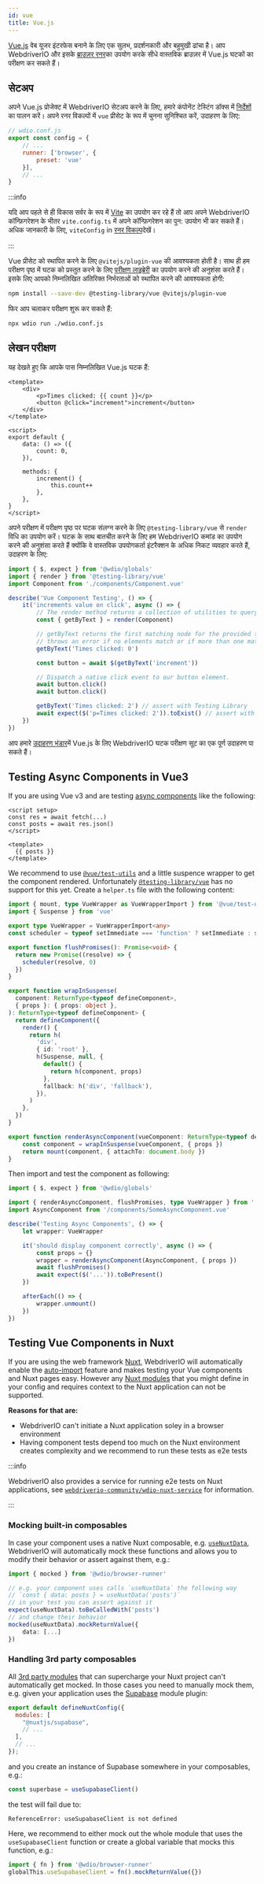 ```yaml
---
id: vue
title: Vue.js
---
```


[Vue.js](https://vuejs.org/) वेब यूजर इंटरफेस बनाने के लिए एक सुलभ, प्रदर्शनकारी और बहुमुखी ढांचा है। आप WebdriverIO और इसके [ब्राउज़र रनर](/docs/runner#browser-runner)का उपयोग करके सीधे वास्तविक ब्राउज़र में Vue.js घटकों का परीक्षण कर सकते हैं।

## सेटअप

अपने Vue.js प्रोजेक्ट में WebdriverIO सेटअप करने के लिए, हमारे कंपोनेंट टेस्टिंग डॉक्स में [निर्देशों](/docs/component-testing#set-up) का पालन करें। अपने रनर विकल्पों में `vue` प्रीसेट के रूप में चुनना सुनिश्चित करें, उदाहरण के लिए:

```js
// wdio.conf.js
export const config = {
    // ...
    runner: ['browser', {
        preset: 'vue'
    }],
    // ...
}
```

:::info

यदि आप पहले से ही विकास सर्वर के रूप में [Vite](https://vitejs.dev/) का उपयोग कर रहे हैं तो आप अपने WebdriverIO कॉन्फ़िगरेशन के भीतर `vite.config.ts` में अपने कॉन्फ़िगरेशन का पुन: उपयोग भी कर सकते हैं। अधिक जानकारी के लिए, `viteConfig` in [रनर विकल्प](/docs/runner#runner-options)देखें।

:::

Vue प्रीसेट को स्थापित करने के लिए `@vitejs/plugin-vue` की आवश्यकता होती है। साथ ही हम परीक्षण पृष्ठ में घटक को प्रस्तुत करने के लिए [परीक्षण लाइब्रेरी](https://testing-library.com/) का उपयोग करने की अनुशंसा करते हैं। इसके लिए आपको निम्नलिखित अतिरिक्त निर्भरताओं को स्थापित करने की आवश्यकता होगी:

```sh npm2yarn
npm install --save-dev @testing-library/vue @vitejs/plugin-vue
```

फिर आप चलाकर परीक्षण शुरू कर सकते हैं:

```sh
npx wdio run ./wdio.conf.js
```

## लेखन परीक्षण

यह देखते हुए कि आपके पास निम्नलिखित Vue.js घटक हैं:

```tsx title="./components/Component.vue"
<template>
    <div>
        <p>Times clicked: {{ count }}</p>
        <button @click="increment">increment</button>
    </div>
</template>

<script>
export default {
    data: () => ({
        count: 0,
    }),

    methods: {
        increment() {
            this.count++
        },
    },
}
</script>
```

अपने परीक्षण में परीक्षण पृष्ठ पर घटक संलग्न करने के लिए `@testing-library/vue` से `render` विधि का उपयोग करें। घटक के साथ बातचीत करने के लिए हम WebdriverIO कमांड का उपयोग करने की अनुशंसा करते हैं क्योंकि वे वास्तविक उपयोगकर्ता इंटरैक्शन के अधिक निकट व्यवहार करते हैं, उदाहरण के लिए:

```ts title="vue.test.js"
import { $, expect } from '@wdio/globals'
import { render } from '@testing-library/vue'
import Component from './components/Component.vue'

describe('Vue Component Testing', () => {
    it('increments value on click', async () => {
        // The render method returns a collection of utilities to query your component.
        const { getByText } = render(Component)

        // getByText returns the first matching node for the provided text, and
        // throws an error if no elements match or if more than one match is found.
        getByText('Times clicked: 0')

        const button = await $(getByText('increment'))

        // Dispatch a native click event to our button element.
        await button.click()
        await button.click()

        getByText('Times clicked: 2') // assert with Testing Library
        await expect($('p=Times clicked: 2')).toExist() // assert with WebdriverIO
    })
})
```

आप हमारे [उदाहरण भंडार](https://github.com/webdriverio/component-testing-examples/tree/main/vue-typescript-vite)में Vue.js के लिए WebdriverIO घटक परीक्षण सूट का एक पूर्ण उदाहरण पा सकते हैं।

## Testing Async Components in Vue3

If you are using Vue v3 and are testing [async components](https://vuejs.org/guide/built-ins/suspense.html#async-setup) like the following:

```vue
<script setup>
const res = await fetch(...)
const posts = await res.json()
</script>

<template>
  {{ posts }}
</template>
```

We recommend to use [`@vue/test-utils`](https://www.npmjs.com/package/@vue/test-utils) and a little suspence wrapper to get the component rendered. Unfortunately [`@testing-library/vue`](https://github.com/testing-library/vue-testing-library/issues/230) has no support for this yet. Create a `helper.ts` file with the following content:

```ts
import { mount, type VueWrapper as VueWrapperImport } from '@vue/test-utils'
import { Suspense } from 'vue'

export type VueWrapper = VueWrapperImport<any>
const scheduler = typeof setImmediate === 'function' ? setImmediate : setTimeout

export function flushPromises(): Promise<void> {
  return new Promise((resolve) => {
    scheduler(resolve, 0)
  })
}

export function wrapInSuspense(
  component: ReturnType<typeof defineComponent>,
  { props }: { props: object },
): ReturnType<typeof defineComponent> {
  return defineComponent({
    render() {
      return h(
        'div',
        { id: 'root' },
        h(Suspense, null, {
          default() {
            return h(component, props)
          },
          fallback: h('div', 'fallback'),
        }),
      )
    },
  })
}

export function renderAsyncComponent(vueComponent: ReturnType<typeof defineComponent>, props: object): VueWrapper{
    const component = wrapInSuspense(vueComponent, { props })
    return mount(component, { attachTo: document.body })
}
```

Then import and test the component as following:

```ts
import { $, expect } from '@wdio/globals'

import { renderAsyncComponent, flushPromises, type VueWrapper } from './helpers.js'
import AsyncComponent from '/components/SomeAsyncComponent.vue'

describe('Testing Async Components', () => {
    let wrapper: VueWrapper

    it('should display component correctly', async () => {
        const props = {}
        wrapper = renderAsyncComponent(AsyncComponent, { props })
        await flushPromises()
        await expect($('...')).toBePresent()
    })

    afterEach(() => {
        wrapper.unmount()
    })
})
```

## Testing Vue Components in Nuxt

If you are using the web framework [Nuxt](https://nuxt.com/), WebdriverIO will automatically enable the [auto-import](https://nuxt.com/docs/guide/concepts/auto-imports) feature and makes testing your Vue components and Nuxt pages easy. However any [Nuxt modules](https://nuxt.com/modules) that you might define in your config and requires context to the Nuxt application can not be supported.

__Reasons for that are:__
- WebdriverIO can't initiate a Nuxt application soley in a browser environment
- Having component tests depend too much on the Nuxt environment creates complexity and we recommend to run these tests as e2e tests

:::info

WebdriverIO also provides a service for running e2e tests on Nuxt applications, see [`webdriverio-community/wdio-nuxt-service`](https://github.com/webdriverio-community/wdio-nuxt-service) for information.

:::

### Mocking built-in composables

In case your component uses a native Nuxt composable, e.g. [`useNuxtData`](https://nuxt.com/docs/api/composables/use-nuxt-data), WebdriverIO will automatically mock these functions and allows you to modify their behavior or assert against them, e.g.:

```ts
import { mocked } from '@wdio/browser-runner'

// e.g. your component uses calls `useNuxtData` the following way
// `const { data: posts } = useNuxtData('posts')`
// in your test you can assert against it
expect(useNuxtData).toBeCalledWith('posts')
// and change their behavior
mocked(useNuxtData).mockReturnValue({
    data: [...]
})
```

### Handling 3rd party composables

All [3rd party modules](https://nuxt.com/modules) that can supercharge your Nuxt project can't automatically get mocked. In those cases you need to manually mock them, e.g. given your application uses the [Supabase](https://nuxt.com/modules/supabase) module plugin:

```js title=""
export default defineNuxtConfig({
  modules: [
    "@nuxtjs/supabase",
    // ...
  ],
  // ...
});
```

and you create an instance of Supabase somewhere in your composables, e.g.:

```ts
const superbase = useSupabaseClient()
```

the test will fail due to:

```
ReferenceError: useSupabaseClient is not defined
```

Here, we recommend to either mock out the whole module that uses the `useSupabaseClient` function or create a global variable that mocks this function, e.g.:

```ts
import { fn } from '@wdio/browser-runner'
globalThis.useSupabaseClient = fn().mockReturnValue({})
```

